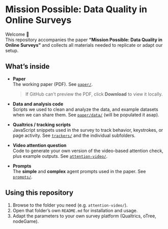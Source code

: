 # Mission Possible: Data Quality in Online Surveys

Welcome 👋  
This repository accompanies the paper **“Mission Possible: Data Quality in Online Surveys”** and collects all materials needed to replicate or adapt our setup.

## What’s inside

- **Paper**  
  The working paper (PDF). See [`paper/`](paper/).  
  > If GitHub can’t preview the PDF, click **Download** to view it locally.

- **Data and analysis code**  
  Scripts we used to clean and analyze the data, and example datasets when we can share them. See [`paper/data/`](paper/data/) (will be populated it asap).

- **Qualtrics / tracking scripts**  
  JavaScript snippets used in the survey to track behavior, keystrokes, or page activity. See [`trackers/`](trackers/) and the individual subfolders.

- **Video attention question**  
  Code to generate your own version of the video-based attention check, plus example outputs. See [`attention-video/`](attention-video/).
  
- **Prompts**  
  The **simple** and **complex** agent prompts used in the paper. See [`prompts/`](prompts/).


## Using this repository

1. Browse to the folder you need (e.g. `attention-video/`).
2. Open that folder’s own `README.md` for installation and usage.
3. Adapt the parameters to your own survey platform (Qualtrics, oTree, nodeGame).

